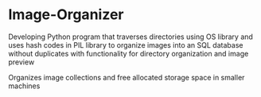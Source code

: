 # Image-Organizer

Developing Python program that traverses directories using OS library and uses hash codes in PIL library to organize images into an SQL database without duplicates with functionality for directory organization and image preview 

Organizes image collections and free allocated storage space in smaller machines 

